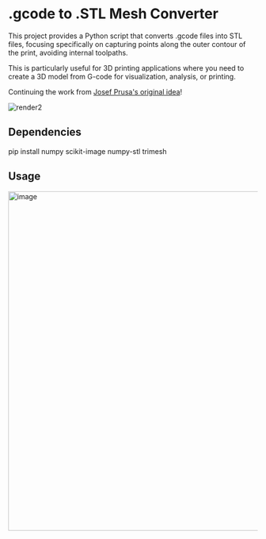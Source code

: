 # .gcode to .STL Mesh Converter

This project provides a Python script that converts .gcode files into STL files, focusing specifically on capturing points along the outer contour of the print, avoiding internal toolpaths. 

This is particularly useful for 3D printing applications where you need to create a 3D model from G-code for visualization, analysis, or printing.

Continuing the work from [Josef Prusa's original idea](https://twitter.com/josefprusa/status/1756725962153292136)!

![render2](https://github.com/AndrewSink/G-code-to-mesh-experiment/assets/46334898/2f4d40d0-af93-4270-85cc-c1190e4544be)

## Dependencies
pip install numpy scikit-image numpy-stl trimesh

## Usage
<img width="684" alt="image" src="https://github.com/AndrewSink/G-code-to-mesh-experiment/assets/46334898/7f9d3a83-aee4-4bd5-af26-4e36f1f79796">
